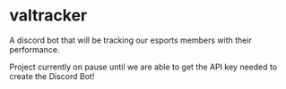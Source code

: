 # valtracker
A discord bot that will be tracking our esports members with their performance.

Project currently on pause until we are able to get the API key needed to create the Discord Bot!
